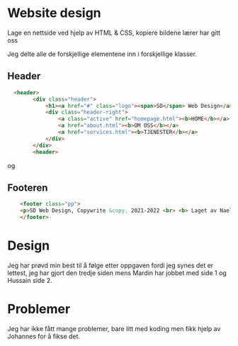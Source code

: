 # Website design
Lage en nettside ved hjelp av HTML &amp; CSS, kopiere bildene lærer har gitt oss

Jeg delte alle de forskjellige elementene inn i forskjellige klasser.


## Header
```html
  <header>
        <div class="header">
            <h1><a href="#" class="logo"><span>SD</span> Web Design</a></h1>
            <div class="header-right">
                <a class="active" href="homepage.html"><b>HOME</b></a>
                <a href="about.html"><b>OM OSS</b></a>
                <a href="services.html"><b>TJENESTER</b></a>
            </div>
        </div>
        <header>
```

og
## Footeren 
```html
    <footer class="pp">
    <p>SD Web Design, Copywrite &copy; 2021-2022 <br> <b> Laget av Nael Hassan</b></p>
    </footer>
```

# Design
Jeg har prøvd min best til å følge etter oppgaven fordi jeg synes det er lettest, jeg har gjort den tredje siden mens Mardin har jobbet med side 1 og Hussain side 2.


# Problemer
Jeg har ikke fått mange problemer, bare litt med koding men fikk hjelp av Johannes for å fikse det.

